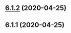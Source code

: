 ## [6.1.2](https://github.com/Core-Three-Design/eslint-config-core3/compare/v6.1.1...v6.1.2) (2020-04-25)



## 6.1.1 (2020-04-25)




